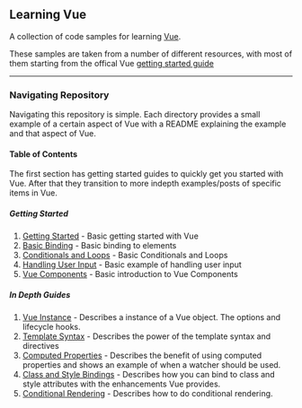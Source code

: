 ## Learning Vue ##
A collection of code samples for learning [Vue][vue-link].<br>

These samples are taken from a number of different resources, with most of them starting from the offical Vue [getting started guide][vue-getting-started-guide]

---

### Navigating Repository ###
Navigating this repository is simple. Each directory provides a small example of a certain aspect of Vue with a README explaining the example and that aspect of Vue.

#### Table of Contents ####
The first section has getting started guides to quickly get you started with Vue. After that they transition to more indepth examples/posts of specific items in Vue.

##### Getting Started #####
1. [Getting Started][getting-started] - Basic getting started with Vue
2. [Basic Binding][basic-binding] - Basic binding to elements
3. [Conditionals and Loops][conditionals] - Basic Conditionals and Loops
4. [Handling User Input][basic-user-input] - Basic example of handling user input
5. [Vue Components][basic-vue-components] - Basic introduction to Vue Components

##### In Depth Guides #####
1. [Vue Instance][vue-instance] - Describes a instance of a Vue object. The options and lifecycle hooks.
2. [Template Syntax][template-syntax] - Describes the power of the template syntax and directives
3. [Computed Properties][computed-properties] - Describes the benefit of using computed properties and shows an example of when a watcher should be used.
4. [Class and Style Bindings][class-bindings] - Describes how you can bind to class and style attributes with the enhancements Vue provides.
5. [Conditional Rendering][conditional-rendering] - Describes how to do conditional rendering.

<!-- Link Identifiers -->
[vue-link]: https://vuejs.org
[vue-getting-started-guide]: https://vuejs.org/v2/guide/
[getting-started]: https://github.com/chadsmith12/learning_vue/tree/master/getting_started1
[basic-binding]: https://github.com/chadsmith12/learning_vue/tree/master/getting_started2
[conditionals]: https://github.com/chadsmith12/learning_vue/tree/master/getting_started3
[basic-user-input]: https://github.com/chadsmith12/learning_vue/tree/master/getting_started4
[basic-vue-components]: https://github.com/chadsmith12/learning_vue/tree/master/getting_started5
[vue-instance]: https://github.com/chadsmith12/learning_vue/tree/master/vue_instance
[template-syntax]:https://github.com/chadsmith12/learning_vue/tree/master/template_syntax
[computed-properties]:https://github.com/chadsmith12/learning_vue/tree/master/computed_properties
[class-bindings]:https://github.com/chadsmith12/learning_vue/tree/master/class_bindings
[conditional-rendering]:https://github.com/chadsmith12/learning_vue/tree/master/conditional_rendering